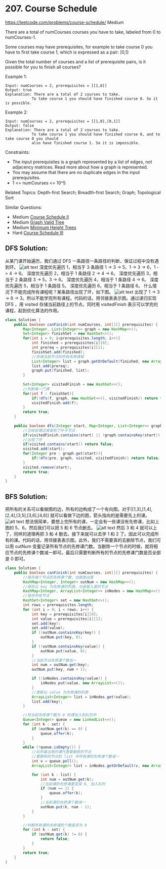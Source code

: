 # 207. Course Schedule
<https://leetcode.com/problems/course-schedule/>
Medium

There are a total of numCourses courses you have to take, labeled from 0 to numCourses-1.

Some courses may have prerequisites, for example to take course 0 you have to first take course 1, which is expressed as a pair: [0,1]

Given the total number of courses and a list of prerequisite pairs, is it possible for you to finish all courses?

 

Example 1:

    Input: numCourses = 2, prerequisites = [[1,0]]
    Output: true
    Explanation: There are a total of 2 courses to take. 
                To take course 1 you should have finished course 0. So it is possible.

Example 2:

    Input: numCourses = 2, prerequisites = [[1,0],[0,1]]
    Output: false
    Explanation: There are a total of 2 courses to take. 
                To take course 1 you should have finished course 0, and to take course 0 you should
                also have finished course 1. So it is impossible.
 

Constraints:

* The input prerequisites is a graph represented by a list of edges, not adjacency matrices. Read more about how a graph is represented.
* You may assume that there are no duplicate edges in the input prerequisites.
* 1 <= numCourses <= 10^5


Related Topics: Depth-first Search; Breadth-first Search; Graph; Topological Sort

Similar Questions: 
* Medium [Course Schedule II](https://leetcode.com/problems/course-schedule-ii/)
* Medium [Graph Valid Tree](https://leetcode.com/problems/graph-valid-tree/)
* Medium [Minimum Height Trees](https://leetcode.com/problems/minimum-height-trees/)
* Hard [Course Schedule III](https://leetcode.com/problems/course-schedule-iii/)


## DFS Solution: 
从某门课开始遍历，我们通过 DFS 一条路径一条路径的判断，保证过程中没有遇到环。
![alt text](../resources/207_2.jpg)
深度优先遍历 1，相当于 3 条路径
    1 -> 3 -> 5，1 -> 3 -> 6，1 -> 4 -> 6。
深度优先遍历 2，相当于 1 条路径
    2 -> 4 -> 6。
深度优先遍历 3，相当于 2 条路径
    3 -> 5，3 -> 6。
深度优先遍历 4，相当于 1 条路径
    4 -> 6。
深度优先遍历 5，相当于 1 条路径
    5。
深度优先遍历 6，相当于 1 条路径
    6。
什么情况下不能完成所有课程呢？某条路径出现了环，如下图。
![alt text](../resources/207_4.jpg)
出现了 1 -> 3 -> 6 -> 3。所以不能学完所有课程。代码的话，用邻接表表示图。通过递归实现 DFS ，用 visited 存储当前路径上的节点。同时用 visitedFinish 表示可以学完的课程，起到优化算法的作用。

```java
class Solution {
    public boolean canFinish(int numCourses, int[][] prerequisites) {
        Map<Integer, List<Integer>> graph = new HashMap<>();
        Set<Integer> finishSet = new HashSet<>();
        for(int i = 0; i<prerequisites.length; i++){
            int finished = prerequisites[i][0];
            int prereq = prerequisites[i][1];
            finishSet.add(finished);
            //存储当前节点的所有先修课程
            List<Integer> list = graph.getOrDefault(finished, new ArrayList<>());
            list.add(prereq);
            graph.put(finished, list);
        }
        
        Set<Integer> visitedFinish = new HashSet<>();
        //判断每一门课
        for(int f : finishSet){
            if(!dfs(f, graph, new HashSet<>(), visitedFinish)) return false;
            visitedFinish.add(f);
        }
        return true;
    }
    
    public boolean dfs(Integer start, Map<Integer, List<Integer>> graph, Set<Integer> visited, Set<Integer> visitedFinish){
        //已经处理过或者到了叶子节点
        if(visitedFinish.contains(start) || !graph.containsKey(start)) return true;
        //出现了环
        if(visited.contains(start)) return false;
        visited.add(start);
        for(Integer pre : graph.get(start)){
            if(!dfs(pre, graph, visited, visitedFinish)) return false;
        }
        visited.remove(start);
        return true;
    }
}
```

## BFS Solution: 
把所有的关系可以看做图的边，所有的边构成了一个有向图。对于[[1,3],[1,4],[2,4],[3,5],[3,6],[4,6]] 就可以看做下边的图，箭头指向的是需要先上的课。
![alt text](../resources/207_2.jpg)
想法很简单，要想上完所有的课，一定会有一些课没有先修课，比如上图的 5、6。然后我们可以把 5 和 6 节点删去。
![alt text](../resources/207_3.jpg)
然后 3 和 4 就可以上了，同样的道理再把 3 和 4 删去。接下来就可以去学 1 和 2 了。因此可以完成所有的课。代码的话，用邻接表表示图。此外，我们不需要真的去删除节点，我们可以用 outNum 变量记录所有节点的先修课门数。当删除一个节点的时候，就将相应节点的先修课个数减一即可。最后只需要判断所有的节点的先修课门数是否全部是 0 即可。

```java
class Solution {
    public boolean canFinish(int numCourses, int[][] prerequisites) {
        //保存每个节点的先修课个数，也就是出度
        HashMap<Integer, Integer> outNum = new HashMap<>();
        //保存以 key 为先修课的列表，也就是入度的节点
        HashMap<Integer, ArrayList<Integer>> inNodes = new HashMap<>();
        //保存所有节点
        HashSet<Integer> set = new HashSet<>();
        int rows = prerequisites.length;
        for (int i = 0; i < rows; i++) {
            int key = prerequisites[i][0];
            int value = prerequisites[i][1];
            set.add(key);
            set.add(value);
            if (!outNum.containsKey(key)) {
                outNum.put(key, 0);
            }
            if (!outNum.containsKey(value)) {
                outNum.put(value, 0);
            }
            //当前节点先修课个数加一
            int num = outNum.get(key);
            outNum.put(key, num + 1);

            if (!inNodes.containsKey(value)) {
                inNodes.put(value, new ArrayList<>());
            }
            //更新以 value 为先修课的列表
            ArrayList<Integer> list = inNodes.get(value);
            list.add(key);
        }

        //将当前先修课个数为 0 的课加入到队列中
        Queue<Integer> queue = new LinkedList<>();
        for (int k : set) {
            if (outNum.get(k) == 0) {
                queue.offer(k);
            }
        }
        while (!queue.isEmpty()) {
            //队列拿出来的课代表要删除的节点
            //要删除的节点的 list 中所有课的先修课个数减一
            int v = queue.poll();
            ArrayList<Integer> list = inNodes.getOrDefault(v, new ArrayList<>());

            for (int k : list) {
                int num = outNum.get(k);
                //当前课的先修课要变成 0, 加入队列
                if (num == 1) {
                    queue.offer(k);
                }
                //当前课的先修课个数减一
                outNum.put(k, num - 1);
            }
        }

        //判断所有课的先修课的个数是否为 0 
        for (int k : set) {
            if (outNum.get(k) != 0) {
                return false;
            }
        }
        return true;
    }
}
```